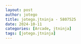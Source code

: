 ```yaml
---
layout: post
author: jotego
title: jotego.jtninja - 5807525
date: 2024-10-11
categories: [Arcade, jtninja]
tags: [jotego.jtninja]
---
```


